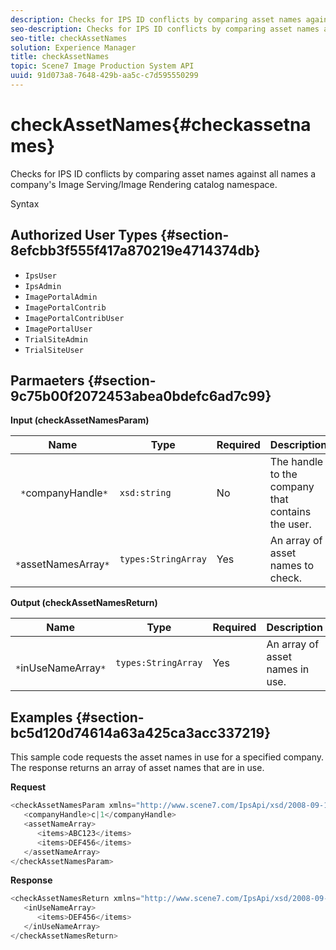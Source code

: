 ```yaml
---
description: Checks for IPS ID conflicts by comparing asset names against all names a company's Image Serving/Image Rendering catalog namespace.
seo-description: Checks for IPS ID conflicts by comparing asset names against all names a company's Image Serving/Image Rendering catalog namespace.
seo-title: checkAssetNames
solution: Experience Manager
title: checkAssetNames
topic: Scene7 Image Production System API
uuid: 91d073a8-7648-429b-aa5c-c7d595550299
---
```


# checkAssetNames{#checkassetnames}

Checks for IPS ID conflicts by comparing asset names against all names a company's Image Serving/Image Rendering catalog namespace.

 Syntax 

## Authorized User Types {#section-8efcbb3f555f417a870219e4714374db}

* `IpsUser` 
* `IpsAdmin` 
* `ImagePortalAdmin` 
* `ImagePortalContrib` 
* `ImagePortalContribUser` 
* `ImagePortalUser` 
* `TrialSiteAdmin` 
* `TrialSiteUser`

## Parmaeters {#section-9c75b00f2072453abea0bdefc6ad7c99}

**Input (checkAssetNamesParam)** 

|  Name  | Type  | Required  | Description  |
|---|---|---|---|
|  ` *`companyHandle`*`  | `xsd:string`  | No  | The handle to the company that contains the user.  |
|  ` *`assetNamesArray`*`  | `types:StringArray`  | Yes  | An array of asset names to check.  |

**Output (checkAssetNamesReturn)** 

|  Name  | Type  | Required  | Description  |
|---|---|---|---|
|  ` *`inUseNameArray`*`  | `types:StringArray`  | Yes  | An array of asset names in use.  |

## Examples {#section-bc5d120d74614a63a425ca3acc337219}

This sample code requests the asset names in use for a specified company. The response returns an array of asset names that are in use.

**Request** 

```java
<checkAssetNamesParam xmlns="http://www.scene7.com/IpsApi/xsd/2008-09-10">
   <companyHandle>c|1</companyHandle>
   <assetNameArray>
      <items>ABC123</items>
      <items>DEF456</items>
   </assetNameArray>
</checkAssetNamesParam>
```

**Response** 

```java
<checkAssetNamesReturn xmlns="http://www.scene7.com/IpsApi/xsd/2008-09-10">
   <inUseNameArray>
      <items>DEF456</items>
   </inUseNameArray>
</checkAssetNamesReturn>
```

